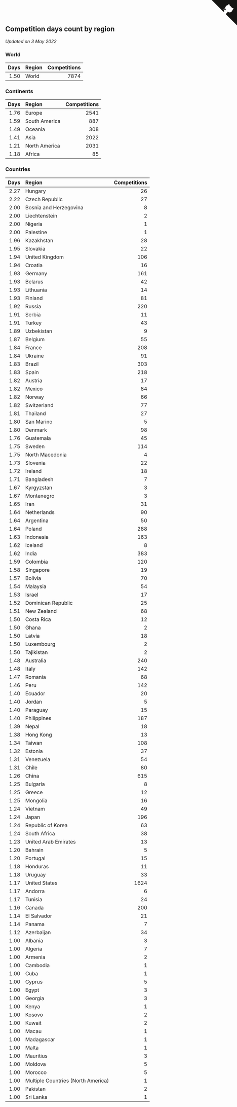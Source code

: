 ## Competition days count by region

*Updated on  3 May 2022*


### World

| Days | Region | Competitions |
| ---: | :--- | ---: |
| 1.50 | World | 7874 |

### Continents

| Days | Region | Competitions |
| ---: | :--- | ---: |
| 1.76 | Europe | 2541 |
| 1.59 | South America | 887 |
| 1.49 | Oceania | 308 |
| 1.41 | Asia | 2022 |
| 1.21 | North America | 2031 |
| 1.18 | Africa | 85 |

### Countries

| Days | Region | Competitions |
| ---: | :--- | ---: |
| 2.27 | Hungary | 26 |
| 2.22 | Czech Republic | 27 |
| 2.00 | Bosnia and Herzegovina | 8 |
| 2.00 | Liechtenstein | 2 |
| 2.00 | Nigeria | 1 |
| 2.00 | Palestine | 1 |
| 1.96 | Kazakhstan | 28 |
| 1.95 | Slovakia | 22 |
| 1.94 | United Kingdom | 106 |
| 1.94 | Croatia | 16 |
| 1.93 | Germany | 161 |
| 1.93 | Belarus | 42 |
| 1.93 | Lithuania | 14 |
| 1.93 | Finland | 81 |
| 1.92 | Russia | 220 |
| 1.91 | Serbia | 11 |
| 1.91 | Turkey | 43 |
| 1.89 | Uzbekistan | 9 |
| 1.87 | Belgium | 55 |
| 1.84 | France | 208 |
| 1.84 | Ukraine | 91 |
| 1.83 | Brazil | 303 |
| 1.83 | Spain | 218 |
| 1.82 | Austria | 17 |
| 1.82 | Mexico | 84 |
| 1.82 | Norway | 66 |
| 1.82 | Switzerland | 77 |
| 1.81 | Thailand | 27 |
| 1.80 | San Marino | 5 |
| 1.80 | Denmark | 98 |
| 1.76 | Guatemala | 45 |
| 1.75 | Sweden | 114 |
| 1.75 | North Macedonia | 4 |
| 1.73 | Slovenia | 22 |
| 1.72 | Ireland | 18 |
| 1.71 | Bangladesh | 7 |
| 1.67 | Kyrgyzstan | 3 |
| 1.67 | Montenegro | 3 |
| 1.65 | Iran | 31 |
| 1.64 | Netherlands | 90 |
| 1.64 | Argentina | 50 |
| 1.64 | Poland | 288 |
| 1.63 | Indonesia | 163 |
| 1.62 | Iceland | 8 |
| 1.62 | India | 383 |
| 1.59 | Colombia | 120 |
| 1.58 | Singapore | 19 |
| 1.57 | Bolivia | 70 |
| 1.54 | Malaysia | 54 |
| 1.53 | Israel | 17 |
| 1.52 | Dominican Republic | 25 |
| 1.51 | New Zealand | 68 |
| 1.50 | Costa Rica | 12 |
| 1.50 | Ghana | 2 |
| 1.50 | Latvia | 18 |
| 1.50 | Luxembourg | 2 |
| 1.50 | Tajikistan | 2 |
| 1.48 | Australia | 240 |
| 1.48 | Italy | 142 |
| 1.47 | Romania | 68 |
| 1.46 | Peru | 142 |
| 1.40 | Ecuador | 20 |
| 1.40 | Jordan | 5 |
| 1.40 | Paraguay | 15 |
| 1.40 | Philippines | 187 |
| 1.39 | Nepal | 18 |
| 1.38 | Hong Kong | 13 |
| 1.34 | Taiwan | 108 |
| 1.32 | Estonia | 37 |
| 1.31 | Venezuela | 54 |
| 1.31 | Chile | 80 |
| 1.26 | China | 615 |
| 1.25 | Bulgaria | 8 |
| 1.25 | Greece | 12 |
| 1.25 | Mongolia | 16 |
| 1.24 | Vietnam | 49 |
| 1.24 | Japan | 196 |
| 1.24 | Republic of Korea | 63 |
| 1.24 | South Africa | 38 |
| 1.23 | United Arab Emirates | 13 |
| 1.20 | Bahrain | 5 |
| 1.20 | Portugal | 15 |
| 1.18 | Honduras | 11 |
| 1.18 | Uruguay | 33 |
| 1.17 | United States | 1624 |
| 1.17 | Andorra | 6 |
| 1.17 | Tunisia | 24 |
| 1.16 | Canada | 200 |
| 1.14 | El Salvador | 21 |
| 1.14 | Panama | 7 |
| 1.12 | Azerbaijan | 34 |
| 1.00 | Albania | 3 |
| 1.00 | Algeria | 7 |
| 1.00 | Armenia | 2 |
| 1.00 | Cambodia | 1 |
| 1.00 | Cuba | 1 |
| 1.00 | Cyprus | 5 |
| 1.00 | Egypt | 3 |
| 1.00 | Georgia | 3 |
| 1.00 | Kenya | 1 |
| 1.00 | Kosovo | 2 |
| 1.00 | Kuwait | 2 |
| 1.00 | Macau | 1 |
| 1.00 | Madagascar | 1 |
| 1.00 | Malta | 1 |
| 1.00 | Mauritius | 3 |
| 1.00 | Moldova | 5 |
| 1.00 | Morocco | 5 |
| 1.00 | Multiple Countries (North America) | 1 |
| 1.00 | Pakistan | 2 |
| 1.00 | Sri Lanka | 1 |


<a href="https://github.com/JustinTimeCuber/wca_statistics" class="github-corner" aria-label="View source on Github"><svg width="80" height="80" viewBox="0 0 250 250" style="fill:#151513; color:#fff; position: absolute; top: 0; border: 0; right: 0;" aria-hidden="true"><path d="M0,0 L115,115 L130,115 L142,142 L250,250 L250,0 Z"></path><path d="M128.3,109.0 C113.8,99.7 119.0,89.6 119.0,89.6 C122.0,82.7 120.5,78.6 120.5,78.6 C119.2,72.0 123.4,76.3 123.4,76.3 C127.3,80.9 125.5,87.3 125.5,87.3 C122.9,97.6 130.6,101.9 134.4,103.2" fill="currentColor" style="transform-origin: 130px 106px;" class="octo-arm"></path><path d="M115.0,115.0 C114.9,115.1 118.7,116.5 119.8,115.4 L133.7,101.6 C136.9,99.2 139.9,98.4 142.2,98.6 C133.8,88.0 127.5,74.4 143.8,58.0 C148.5,53.4 154.0,51.2 159.7,51.0 C160.3,49.4 163.2,43.6 171.4,40.1 C171.4,40.1 176.1,42.5 178.8,56.2 C183.1,58.6 187.2,61.8 190.9,65.4 C194.5,69.0 197.7,73.2 200.1,77.6 C213.8,80.2 216.3,84.9 216.3,84.9 C212.7,93.1 206.9,96.0 205.4,96.6 C205.1,102.4 203.0,107.8 198.3,112.5 C181.9,128.9 168.3,122.5 157.7,114.1 C157.9,116.9 156.7,120.9 152.7,124.9 L141.0,136.5 C139.8,137.7 141.6,141.9 141.8,141.8 Z" fill="currentColor" class="octo-body"></path></svg></a><style>.github-corner:hover .octo-arm{animation:octocat-wave 560ms ease-in-out}@keyframes octocat-wave{0%,100%{transform:rotate(0)}20%,60%{transform:rotate(-25deg)}40%,80%{transform:rotate(10deg)}}@media (max-width:500px){.github-corner:hover .octo-arm{animation:none}.github-corner .octo-arm{animation:octocat-wave 560ms ease-in-out}}</style>
